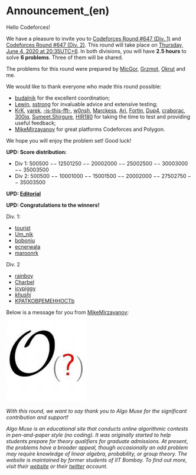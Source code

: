 # Announcement_(en)

Hello Codeforces!

We have a pleasure to invite you to [Codeforces Round #647 (Div. 1)](https://codeforces.com/contests/1361) and [Codeforces Round #647 (Div. 2)](https://codeforces.com/contests/1362). This round will take place on [Thursday, June 4, 2020 at 20:35UTC+6](https://codeforces.com/https://www.timeanddate.com/worldclock/fixedtime.html?day=4&month=6&year=2020&hour=17&min=35&sec=0&p1=166). In both divisions, you will have **2.5 hours** to solve **6 problems**. Three of them will be shared.

The problems for this round were prepared by [MicGor](https://codeforces.com/profile/MicGor "International Grandmaster MicGor"), [Grzmot](https://codeforces.com/profile/Grzmot "Master Grzmot"), [Okrut](https://codeforces.com/profile/Okrut "Master Okrut") and me.

We would like to thank everyone who made this round possible:

 * [budalnik](https://codeforces.com/profile/budalnik "Grandmaster budalnik") for the excellent coordination;
* [Lewin](https://codeforces.com/profile/Lewin "Grandmaster Lewin"), [sstrong](https://codeforces.com/profile/sstrong "Master sstrong") for invaluable advice and extensive testing;
* [KrK](https://codeforces.com/profile/KrK "International Grandmaster KrK"), [yarek](https://codeforces.com/profile/yarek "Grandmaster yarek"), [-is-this-fft-](https://codeforces.com/profile/-is-this-fft- "International Master -is-this-fft-"), [w0nsh](https://codeforces.com/profile/w0nsh "Grandmaster w0nsh"), [Marckess](https://codeforces.com/profile/Marckess "Grandmaster Marckess"), [Ari](https://codeforces.com/profile/Ari "Master Ari"), [Fortin](https://codeforces.com/profile/Fortin "Master Fortin"), [Dup4](https://codeforces.com/profile/Dup4 "Master Dup4"), [craborac](https://codeforces.com/profile/craborac "International Grandmaster craborac"), [300iq](https://codeforces.com/profile/300iq "Legendary Grandmaster 300iq"), [Sumeet.Shirgure](https://codeforces.com/profile/Sumeet.Shirgure "Master Sumeet.Shirgure"), [HIR180](https://codeforces.com/profile/HIR180 "Legendary Grandmaster HIR180") for taking the time to test and providing useful feedback;
* [MikeMirzayanov](https://codeforces.com/profile/MikeMirzayanov "Headquarters, MikeMirzayanov") for great platforms Codeforces and Polygon.

We hope you will enjoy the problem set! Good luck!

**UPD: Score distribution:**

 * Div 1: 500500 −− 12501250 −− 20002000 −− 25002500 −− 30003000 −− 35003500
* Div 2: 500500 −− 10001000 −− 15001500 −− 20002000 −− 27502750 −− 35003500

**UPD: [Editorial](Tutorial_(en).md)**

**UPD: Congratulations to the winners!**

Div. 1:

 * [tourist](https://codeforces.com/profile/tourist "Legendary Grandmaster tourist")
* [Um_nik](https://codeforces.com/profile/Um_nik "Legendary Grandmaster Um_nik")
* [boboniu](https://codeforces.com/profile/boboniu "Legendary Grandmaster boboniu")
* [ecnerwala](https://codeforces.com/profile/ecnerwala "Legendary Grandmaster ecnerwala")
* [maroonrk](https://codeforces.com/profile/maroonrk "Legendary Grandmaster maroonrk")

Div. 2

 * [rainboy](https://codeforces.com/profile/rainboy "Expert rainboy")
* [Charbel](https://codeforces.com/profile/Charbel "Master Charbel")
* [icypiggy](https://codeforces.com/profile/icypiggy "Candidate Master icypiggy")
* [_khushi_](https://codeforces.com/profile/_khushi_ "Newbie _khushi_")
* [KPATKOBPEMEHHOCTb](https://codeforces.com/profile/KPATKOBPEMEHHOCTb "Newbie KPATKOBPEMEHHOCTb")

Below is a message for you from [MikeMirzayanov](https://codeforces.com/profile/MikeMirzayanov "Headquarters, MikeMirzayanov"):

![AlgoMuse](images/483c45ba0c858646efe8579620c14eeb60290974.jpg)

*With this round, we want to say thank you to Algo Muse for the significant contribution and support!*

*Algo Muse is an educational site that conducts online algorithmic contests in pen-and-paper style (no coding). It was originally started to help students prepare for theory qualifiers for graduate admissions. At present, the problems have a broader appeal, though occasionally an odd problem may require knowledge of linear algebra, probability, or group theory. The website is maintained by former students of IIT Bombay. To find out more, visit their [website](https://codeforces.com/https://www.algomuse.net/) or their [twitter](https://codeforces.com/https://twitter.com/algopuzzles) account.* 

